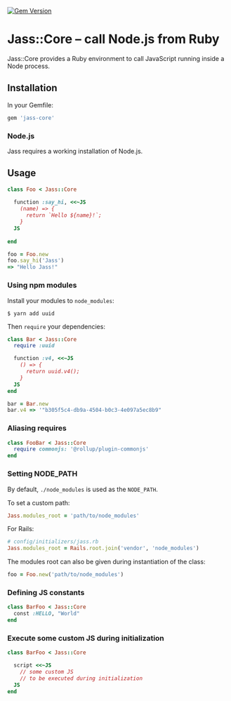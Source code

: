 [![Gem Version](https://badge.fury.io/rb/jass-core.svg)](http://badge.fury.io/rb/jass-core)

# Jass::Core – call Node.js from Ruby

Jass::Core provides a Ruby environment to call JavaScript running inside a Node process.

## Installation

In your Gemfile:

```ruby
gem 'jass-core'
```

### Node.js

Jass requires a working installation of Node.js.

## Usage

```ruby
class Foo < Jass::Core
  
  function :say_hi, <<~JS
    (name) => {
      return `Hello ${name}!`;
    }
  JS
  
end

foo = Foo.new
foo.say_hi('Jass')
=> "Hello Jass!"
```

### Using npm modules

Install your modules to `node_modules`:

```shell
$ yarn add uuid
```

Then `require` your dependencies:

```ruby
class Bar < Jass::Core
  require :uuid

  function :v4, <<~JS
    () => {
      return uuid.v4();
    }
  JS
end

bar = Bar.new
bar.v4 => '"b305f5c4-db9a-4504-b0c3-4e097a5ec8b9"
```

### Aliasing requires

```ruby
class FooBar < Jass::Core
  require commonjs: '@rollup/plugin-commonjs'
end
```

### Setting NODE_PATH

By default, `./node_modules` is used as the `NODE_PATH`.

To set a custom path:
```ruby
Jass.modules_root = 'path/to/node_modules'
```

For Rails:

```ruby
# config/initializers/jass.rb
Jass.modules_root = Rails.root.join('vendor', 'node_modules')
```
The modules root can also be given during instantiation of the class:

```ruby
foo = Foo.new('path/to/node_modules')
```

### Defining JS constants

```ruby
class BarFoo < Jass::Core
  const :HELLO, "World"
end
```

### Execute some custom JS during initialization

```ruby
class BarFoo < Jass::Core

  script <<~JS
    // some custom JS
    // to be executed during initialization
  JS
end
```
